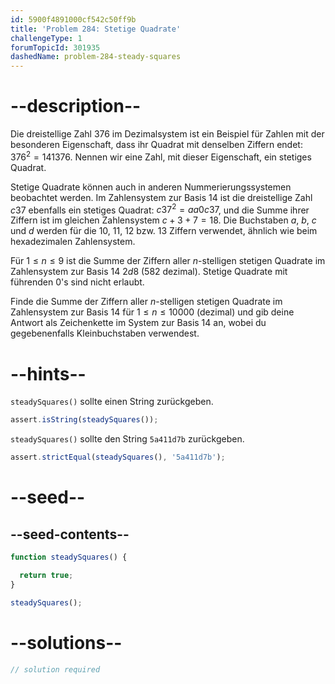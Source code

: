 ```yaml
---
id: 5900f4891000cf542c50ff9b
title: 'Problem 284: Stetige Quadrate'
challengeType: 1
forumTopicId: 301935
dashedName: problem-284-steady-squares
---
```


# --description--

Die dreistellige Zahl 376 im Dezimalsystem ist ein Beispiel für Zahlen mit der besonderen Eigenschaft, dass ihr Quadrat mit denselben Ziffern endet: ${376}^2 = 141376$. Nennen wir eine Zahl, mit dieser Eigenschaft, ein stetiges Quadrat.

Stetige Quadrate können auch in anderen Nummerierungssystemen beobachtet werden. Im Zahlensystem zur Basis 14 ist die dreistellige Zahl $c37$ ebenfalls ein stetiges Quadrat: $c37^2 = aa0c37$, und die Summe ihrer Ziffern ist im gleichen Zahlensystem $c+3+7=18$. Die Buchstaben $a$, $b$, $c$ und $d$ werden für die 10, 11, 12 bzw. 13 Ziffern verwendet, ähnlich wie beim hexadezimalen Zahlensystem.

Für $1 ≤ n ≤ 9$ ist die Summe der Ziffern aller $n$-stelligen stetigen Quadrate im Zahlensystem zur Basis 14 $2d8$ (582 dezimal). Stetige Quadrate mit führenden 0's sind nicht erlaubt.

Finde die Summe der Ziffern aller $n$-stelligen stetigen Quadrate im Zahlensystem zur Basis 14 für $1 ≤ n ≤ 10000$ (dezimal) und gib deine Antwort als Zeichenkette im System zur Basis 14 an, wobei du gegebenenfalls Kleinbuchstaben verwendest.

# --hints--

`steadySquares()` sollte einen String zurückgeben.

```js
assert.isString(steadySquares());
```

`steadySquares()` sollte den String `5a411d7b` zurückgeben.

```js
assert.strictEqual(steadySquares(), '5a411d7b');
```

# --seed--

## --seed-contents--

```js
function steadySquares() {

  return true;
}

steadySquares();
```

# --solutions--

```js
// solution required
```
